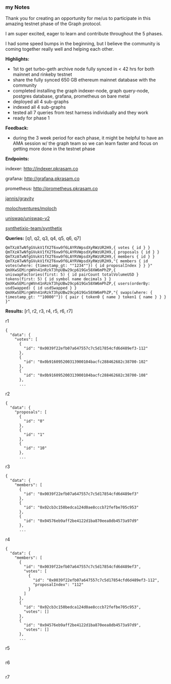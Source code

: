 ### my Notes

Thank you for creating an opportunity for me/us to participate in this amazing testnet phase of the Graph protocol.

I am super excited, eager to learn and contribute throughout the 5 phases.

I had some speed bumps in the beginning, but I believe the community is coming together really well and helping each other.

**Highlights:**
- 1st to get turbo-geth archive node fully synced in < 42 hrs for both mainnet and rinkeby testnet
- share the fully synced 650 GB ethereum mainnet database with the community
- completed installing the graph indexer-node, graph query-node, postgres database, grafana, prometheus on bare metal
- deployed all 4 sub-graphs
- indexed all 4 sub-graphs
- tested all 7 queries from test harness individually and they work
- ready for phase 1

**Feedback:**
- during the 3 week period for each phase, it might be helpful to have an AMA session w/ the graph team so we can learn faster and focus on getting more done in the testnet phase

**Endpoints:**

indexer: http://indexer.pkrasam.co

grafana: http://grafana.pkrasam.co

prometheus: http://prometheus.pkrasam.co


[jannis/gravity](http://indexer.pkrasam.co/subgraphs/name/jannis/gravity/graphql)

[molochventures/moloch](http://indexer.pkrasam.co/subgraphs/name/molochventures/moloch/graphql)

[uniswap/uniswap-v2](http://indexer.pkrasam.co/subgraphs/name/uniswap/uniswap-v2/graphql)

[synthetixio-team/synthetix](http://indexer.pkrasam.co/subgraphs/name/synthetixio-team/synthetix/graphql)


**Queries:**
[q1, q2, q3, q4, q5, q6, q7]

```
QmTXzATwNfgGVukV1fX2T6xw9f6LAYRVWpsdXyRWzUR2H9,{ votes { id } }
QmTXzATwNfgGVukV1fX2T6xw9f6LAYRVWpsdXyRWzUR2H9,{ proposals { id } }
QmTXzATwNfgGVukV1fX2T6xw9f6LAYRVWpsdXyRWzUR2H9,{ members { id } }
QmTXzATwNfgGVukV1fX2T6xw9f6LAYRVWpsdXyRWzUR2H9,"{ members { id votes(where: {timestamp_gt: ""1234""}) { id proposalIndex } } }"
QmXKwSEMirgWVn41nRzkT3hpUBw29cp619Gx58XW6mPhZP,{ uniswapFactories(first: 5) { id pairCount totalVolumeUSD } tokens(first: 5) { id symbol name decimals } }
QmXKwSEMirgWVn41nRzkT3hpUBw29cp619Gx58XW6mPhZP,{ users(orderBy: usdSwapped) { id usdSwapped } }
QmXKwSEMirgWVn41nRzkT3hpUBw29cp619Gx58XW6mPhZP,"{ swaps(where: { timestamp_gt: ""10000""}) { pair { token0 { name } token1 { name } } } }"
```

**Results:**
[r1, r2, r3, r4, r5, r6, r7]

r1
```
{
  "data": {
    "votes": [
      {
        "id": "0x0039f22efb07a647557c7c5d17854cfd6d489ef3-112"
      },
      {
        "id": "0x0b916095200313900104bacfc288462682c38700-102"
      },
      {
        "id": "0x0b916095200313900104bacfc288462682c38700-108"
      },
      ...
```
r2
```
{
  "data": {
    "proposals": [
      {
        "id": "0"
      },
      {
        "id": "1"
      },
      {
        "id": "10"
      },
      ...
```
r3
```
{
  "data": {
    "members": [
      {
        "id": "0x0039f22efb07a647557c7c5d17854cfd6d489ef3"
      },
      {
        "id": "0x02cb3c150bedca124d0ae8cccb72fefbe705c953"
      },
      {
        "id": "0x04576eb9aff2be4122d1ba870eea8db4573a97d9"
      },
      ...
```
r4
```
{
  "data": {
    "members": [
      {
        "id": "0x0039f22efb07a647557c7c5d17854cfd6d489ef3",
        "votes": [
          {
            "id": "0x0039f22efb07a647557c7c5d17854cfd6d489ef3-112",
            "proposalIndex": "112"
          }
        ]
      },
      {
        "id": "0x02cb3c150bedca124d0ae8cccb72fefbe705c953",
        "votes": []
      },
      {
        "id": "0x04576eb9aff2be4122d1ba870eea8db4573a97d9",
        "votes": []
      },
      ...
```
r5
```
```
r6
```
```
r7
```
```
